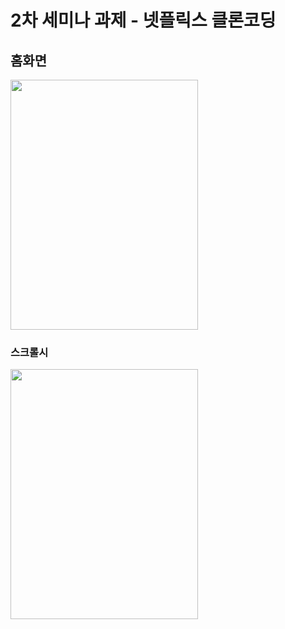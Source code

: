 # 2차 세미나 과제 - 넷플릭스 클론코딩

## 홈화면
<img src="https://github.com/3rd-PARD-iOS-PART/iOS_KimHyeongi/assets/61077215/4bcbc228-5b2d-4d42-a6a2-21ab223ba201" width="300" height="400"/>

### 스크롤시
<img src="https://github.com/3rd-PARD-iOS-PART/iOS_KimHyeongi/assets/61077215/12349851-84e5-4316-bc90-69e8ddf9d9d8" width="300" height="400"/>
